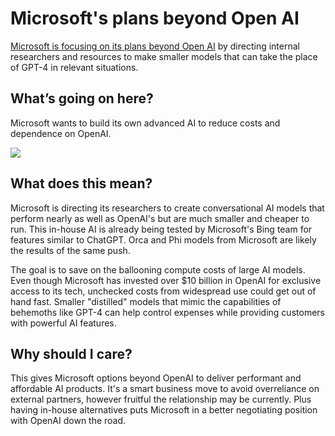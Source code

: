 # Microsoft's plans beyond Open AI

[Microsoft is focusing on its plans beyond Open AI](https://www.theinformation.com/articles/how-microsoft-is-trying-to-lessen-its-addiction-to-openai-as-ai-costs-soar?utm_source=bensbites\&utm_medium=referral\&utm_campaign=microsoft-s-plans-beyond-open-ai) by directing internal researchers and resources to make smaller models that can take the place of GPT-4 in relevant situations.

## What’s going on here?

Microsoft wants to build its own advanced AI to reduce costs and dependence on OpenAI.

![](https://media.beehiiv.com/cdn-cgi/image/fit=scale-down,format=auto,onerror=redirect,quality=80/uploads/asset/file/25c8e587-1f0f-4cd3-9462-4f436e0c35cd/02d68d3a-f324-452e-8875-6662599ee2b0.jpeg)

## What does this mean?

Microsoft is directing its researchers to create conversational AI models that perform nearly as well as OpenAI's but are much smaller and cheaper to run. This in-house AI is already being tested by Microsoft's Bing team for features similar to ChatGPT. Orca and Phi models from Microsoft are likely the results of the same push.

The goal is to save on the ballooning compute costs of large AI models. Even though Microsoft has invested over $10 billion in OpenAI for exclusive access to its tech, unchecked costs from widespread use could get out of hand fast. Smaller "distilled" models that mimic the capabilities of behemoths like GPT-4 can help control expenses while providing customers with powerful AI features.

## Why should I care?

This gives Microsoft options beyond OpenAI to deliver performant and affordable AI products. It's a smart business move to avoid overreliance on external partners, however fruitful the relationship may be currently. Plus having in-house alternatives puts Microsoft in a better negotiating position with OpenAI down the road.
